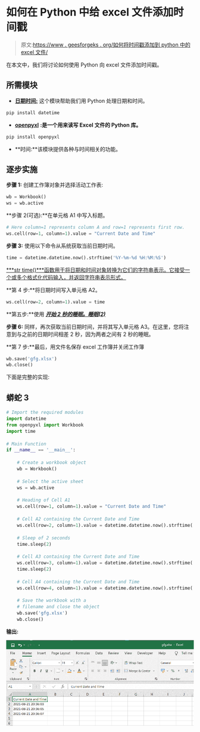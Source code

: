 # 如何在 Python 中给 excel 文件添加时间戳

> 原文:[https://www . geesforgeks . org/如何将时间戳添加到 python 中的 excel 文件/](https://www.geeksforgeeks.org/how-to-add-timestamp-to-excel-file-in-python/)

在本文中，我们将讨论如何使用 Python 向 excel 文件添加时间戳。

## **所需模块**

*   [**日期时间:**](https://www.geeksforgeeks.org/python-datetime-module/) 这个模块帮助我们用 Python 处理日期和时间。

```py
pip install datetime
```

*   [**openpyxl**](https://www.geeksforgeeks.org/python-reading-excel-file-using-openpyxl-module/) **:是一个用来读写 Excel 文件的 Python 库。**

```py
pip install openpyxl
```

*   **时间:**该模块提供各种与时间相关的功能。

## 逐步实施

**步骤 1:** 创建工作簿对象并选择活动工作表:

```py
wb = Workbook()
ws = wb.active
```

**步骤 2(可选):**在单元格 A1 中写入标题。

```py
# Here column=1 represents column A and row=1 represents first row.
ws.cell(row=1, column=1).value = "Current Date and Time"
```

**步骤 3:** 使用以下命令从系统获取当前日期时间。

```py
time = datetime.datetime.now().strftime('%Y-%m-%d %H:%M:%S')
```

[***str time()***函数用于将日期和时间对象转换为它们的字符串表示。它接受一个或多个格式化代码输入，并返回字符串表示形式。](https://www.geeksforgeeks.org/python-strftime-function/)

**第 4 步:**将日期时间写入单元格 A2。

```py
ws.cell(row=2, column=1).value = time
```

**第五步:**使用 [***开始 2 秒的睡眠。睡眠(2)***](https://www.geeksforgeeks.org/sleep-in-python/)

**步骤 6:** 同样，再次获取当前日期时间，并将其写入单元格 A3。在这里，您将注意到与之前的日期时间相差 2 秒，因为两者之间有 2 秒的睡眠。

**第 7 步:**最后，用文件名保存 excel 工作簿并关闭工作簿

```py
wb.save('gfg.xlsx')
wb.close()
```

下面是完整的实现:

## 蟒蛇 3

```py
# Import the required modules
import datetime
from openpyxl import Workbook
import time

# Main Function
if __name__ == '__main__':

    # Create a workbook object
    wb = Workbook()

    # Select the active sheet
    ws = wb.active

    # Heading of Cell A1
    ws.cell(row=1, column=1).value = "Current Date and Time"

    # Cell A2 containing the Current Date and Time
    ws.cell(row=2, column=1).value = datetime.datetime.now().strftime('%Y-%m-%d %H:%M:%S')

    # Sleep of 2 seconds
    time.sleep(2)

    # Cell A3 containing the Current Date and Time
    ws.cell(row=3, column=1).value = datetime.datetime.now().strftime('%Y-%m-%d %H:%M:%S')
    time.sleep(2)

    # Cell A4 containing the Current Date and Time
    ws.cell(row=4, column=1).value = datetime.datetime.now().strftime('%Y-%m-%d %H:%M:%S')

    # Save the workbook with a
    # filename and close the object
    wb.save('gfg.xlsx')
    wb.close()
```

**输出:**

![](img/b05a4e4ce3c7b7f4da754520400bc942.png)
